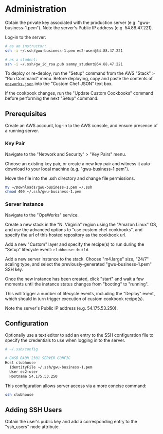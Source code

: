 # Administration

Obtain the private key associated with the production server (e.g. "gwu-business-1.pem").
 Note the server's Public IP address (e.g. 54.88.47.221).

Log-in to the server:

```` sh
# as an instructor:
ssh -i ~/.ssh/gwu-business-1.pem ec2-user@54.88.47.221

# as a student:
ssh -i ~/.ssh/gw_id_rsa.pub sammy_student@54.88.47.221
````

To deploy or re-deploy,
 run the "Setup" command
  from the AWS "Stack" > "Run Command" menu.
  Before deploying, copy and paste the contents of [`opsworks.json`](clubhouse/attributes/opsworks.json)
   into the "Custom Chef JSON" text box.

If the cookbook changes, run the "Update Custom Cookbooks" command
 before performing the next "Setup" command.

## Prerequisites

Create an AWS account, log-in to the AWS console, and ensure presence of a running server.

### Key Pair

Navigate to the "Network and Security" > "Key Pairs" menu.

Choose an existing key pair,
 or create a new key pair
  and witness it auto-download to your local machine (e.g. "gwu-business-1.pem").

Move the file into the .ssh directory and change file permissions.

```` sh
mv ~/Downloads/gwu-business-1.pem ~/.ssh
chmod 400 ~/.ssh/gwu-business-1.pem
````

### Server Instance

Navigate to the "OpsWorks" service.

Create a new stack in the "N. Virginia" region using the "Amazon Linux" OS,
 and use the advanced options to "use custom chef cookbooks",
 and specify the url of this hosted repository as the cookbook url.

Add a new "Custom" layer
 and specify the recipe(s) to run
 during the "Setup" lifecycle event: `clubhouse::build`.

Add a new server instance to the stack.
 Choose "m4.large" size,
  "24/7" scaling type,
  and select the previously-generated "gwu-business-1.pem" SSH key.

Once the new instance has been created,
 click "start"
 and wait a few moments until the instance status changes from "booting" to "running".

This will trigger a number of lifecycle events, including the "Deploy" event,
 which should in turn trigger execution of custom cookbook recipe(s).

Note the server's Public IP address (e.g. 54.175.53.250).

## Configuration

Optionally use a text editor to add an entry to the SSH configuration file
 to specify the credentials to use when logging in to the server.

```` sh
# ~/.ssh/config

# GWSB BADM 2301 SERVER CONFIG
Host clubhouse
  IdentityFile ~/.ssh/gwu-business-1.pem
  User ec2-user
  Hostname 54.175.53.250
````

This configuration allows server access via a more concise command:

```` sh
ssh clubhouse
````

## Adding SSH Users

Obtain the user's public key
 and add a corresponding entry
  to the "ssh_users" node attribute.
